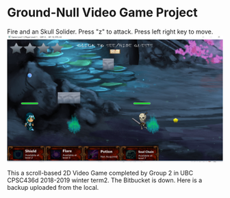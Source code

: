 # Ground-Null Video Game Project
Fire and an Skull Solider. Press "z" to attack. Press left right key to move.<br/>
![fire and skull solider](https://github.com/yjjw/Ground-Null/blob/master/data/1.PNG)

This a scroll-based 2D Video Game completed by Group 2 in UBC CPSC436d 2018-2019 winter term2.
The Bitbucket is down. Here is a backup uploaded from the local.
